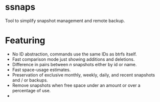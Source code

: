 # ssnaps
Tool to simplify snapshot management and remote backup.

# Featuring
* No ID abstraction, commands use the same IDs as btrfs itself.
* Fast comparison mode just showing additions and deletions.
* Difference in pairs between _n_ snapshots either by id or name.
* Fast space-usage estimates.
* Preservation of exclusive monthly, weekly, daily, and recent snapshots and / or backups.
* Remove snapshots when free space under an amount or over a percentage of use.
* 

